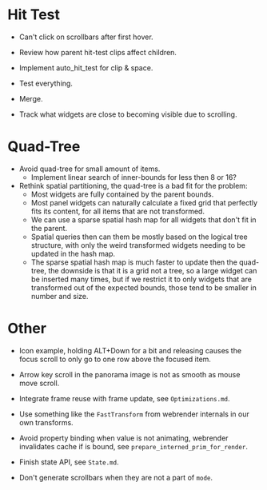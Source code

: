 # Hit Test

* Can't click on scrollbars after first hover.

* Review how parent hit-test clips affect children.
* Implement auto_hit_test for clip & space.
* Test everything.
* Merge.

* Track what widgets are close to becoming visible due to scrolling.

# Quad-Tree

* Avoid quad-tree for small amount of items.
    - Implement linear search of inner-bounds for less then 8 or 16?
* Rethink spatial partitioning, the quad-tree is a bad fit for the problem:
   - Most widgets are fully contained by the parent bounds.
   - Most panel widgets can naturally calculate a fixed grid that perfectly fits its content, for all items that are not transformed.
   - We can use a sparse spatial hash map for all widgets that don't fit in the parent.
   - Spatial queries then can them be mostly based on the logical tree structure, with only the weird transformed widgets needing to be updated
     in the hash map.
   - The sparse spatial hash map is much faster to update then the quad-tree, the downside is that it is a grid not a tree, so a large widget can
     be inserted many times, but if we restrict it to only widgets that are transformed out of the expected bounds, those tend to be smaller in number and size.

# Other

* Icon example, holding ALT+Down for a bit and releasing causes the focus scroll to only go to one row above the focused item.
* Arrow key scroll in the panorama image is not as smooth as mouse move scroll.

* Integrate frame reuse with frame update, see `Optimizations.md`.
* Use something like the `FastTransform` from webrender internals in our own transforms.
* Avoid property binding when value is not animating, webrender invalidates cache if is bound, see `prepare_interned_prim_for_render`.
* Finish state API, see `State.md`.
* Don't generate scrollbars when they are not a part of `mode`.